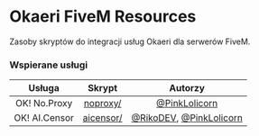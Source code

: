 # Okaeri FiveM Resources

Zasoby skryptów do integracji usług Okaeri dla serwerów FiveM.

### Wspierane usługi

|    Usługa    |  Skrypt  |  Autorzy |
|:------------:|:--------:|:--------:|
| OK! No.Proxy | [noproxy/](https://github.com/OkaeriPoland/okaeri-fivem/tree/master/src/noproxy) | [@PinkLolicorn](https://github.com/PinkLolicorn) |
| OK! AI.Censor | [aicensor/](https://github.com/OkaeriPoland/okaeri-fivem/tree/master/src/aicensor) | [@RikoDEV](https://github.com/rikodev), [@PinkLolicorn](https://github.com/PinkLolicorn) |

